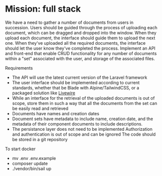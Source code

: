# Mission: full stack 
We have a need to gather a number of documents from users in succession. Users should be guided through the process of uploading each document, which can be dragged and dropped into the window. When they upload each document, the interface should guide them to upload the next one. When they've uploaded all the required documents, the interface should let the user know they've completed the process. Implement an API and front-end that enable CRUD functionality for any number of documents within a "set" associated with the user, and storage of the associated files.  

Requirements 
- The API will use the latest current version of the Laravel framework 
- The user interface should be implemented according to current standards, whether that be Blade with Alpine/TailwindCSS, or a packaged solution like [Livewire](https://laravel-livewire.com/) 
- While an interface for the retrieval of the uploaded documents is out of scope, store them in such a way that all the documents from the set can be easily read and retrieved 
- Documents have names and creation dates 
- Document sets have metadata to include name, creation date, and the metadata of their component documents to include descriptions. 
- The persistance layer does not need to be implemented 
Authorization and authentication is out of scope and can be ignored 
The code should be stored in a git repository 


To start docker
- mv .env .env.example
- composer update
- ./vendor/bin/sail up